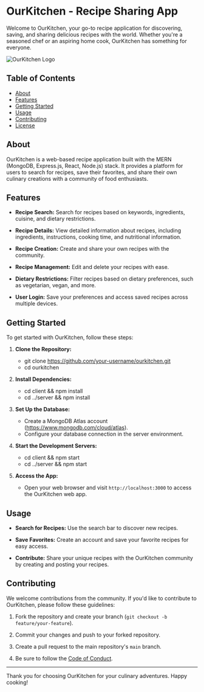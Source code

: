 # OurKitchen - Recipe Sharing App

Welcome to OurKitchen, your go-to recipe application for discovering, saving, and sharing delicious recipes with the world. Whether you're a seasoned chef or an aspiring home cook, OurKitchen has something for everyone.

![OurKitchen Logo](https://www.zarla.com/images/zarla-our-kitchen-1x1-2400x2400-20211105-h3rkb8t4qvc74kx6bjpt.png?crop=1:1,smart&width=250&dpr=2)

## Table of Contents

- [About](#about)
- [Features](#features)
- [Getting Started](#getting-started)
- [Usage](#usage)
- [Contributing](#contributing)
- [License](#license)

## About

OurKitchen is a web-based recipe application built with the MERN (MongoDB, Express.js, React, Node.js) stack. It provides a platform for users to search for recipes, save their favorites, and share their own culinary creations with a community of food enthusiasts.

## Features

- **Recipe Search:** Search for recipes based on keywords, ingredients, cuisine, and dietary restrictions.

- **Recipe Details:** View detailed information about recipes, including ingredients, instructions, cooking time, and nutritional information.

- **Recipe Creation:** Create and share your own recipes with the community.

- **Recipe Management:** Edit and delete your recipes with ease.

- **Dietary Restrictions:** Filter recipes based on dietary preferences, such as vegetarian, vegan, and more.

- **User Login:** Save your preferences and access saved recipes across multiple devices.

## Getting Started

To get started with OurKitchen, follow these steps:

1. **Clone the Repository:**
   - git clone https://github.com/your-username/ourkitchen.git
   - cd ourkitchen

2. **Install Dependencies:**
   - cd client && npm install
   - cd ../server && npm install

3. **Set Up the Database:**
   - Create a MongoDB Atlas account (https://www.mongodb.com/cloud/atlas).
   - Configure your database connection in the server environment.

4. **Start the Development Servers:**
   - cd client && npm start
   - cd ../server && npm start
    
5. **Access the App:**
   - Open your web browser and visit `http://localhost:3000` to access the OurKitchen web app.

## Usage

- **Search for Recipes:** Use the search bar to discover new recipes.

- **Save Favorites:** Create an account and save your favorite recipes for easy access.

- **Contribute:** Share your unique recipes with the OurKitchen community by creating and posting your recipes.

## Contributing

We welcome contributions from the community. If you'd like to contribute to OurKitchen, please follow these guidelines:

1. Fork the repository and create your branch (`git checkout -b feature/your-feature`).

2. Commit your changes and push to your forked repository.

3. Create a pull request to the main repository's `main` branch.

4. Be sure to follow the [Code of Conduct](CODE_OF_CONDUCT.md).


---
Thank you for choosing OurKitchen for your culinary adventures. Happy cooking!
